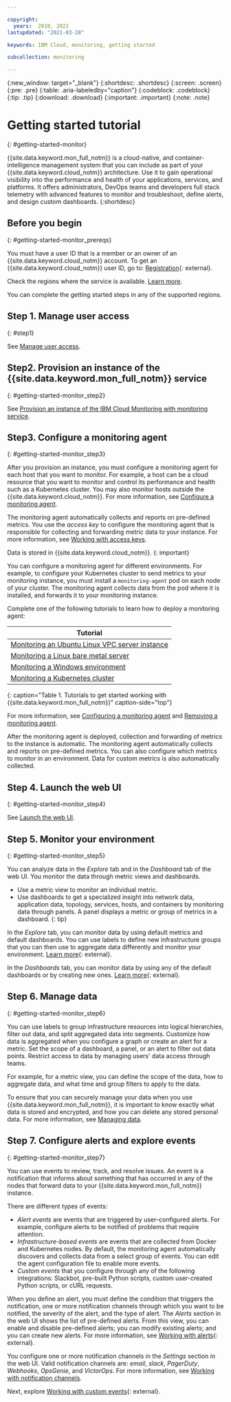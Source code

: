 ```yaml
---

copyright:
  years:  2018, 2021
lastupdated: "2021-03-28"

keywords: IBM Cloud, monitoring, getting started

subcollection: monitoring

---
```


{:new_window: target="_blank"}
{:shortdesc: .shortdesc}
{:screen: .screen}
{:pre: .pre}
{:table: .aria-labeledby="caption"}
{:codeblock: .codeblock}
{:tip: .tip}
{:download: .download}
{:important: .important}
{:note: .note}


# Getting started tutorial
{: #getting-started-monitor}

{{site.data.keyword.mon_full_notm}} is a cloud-native, and container-intelligence management system that you can include as part of your {{site.data.keyword.cloud_notm}} architecture. Use it to gain operational visibility into the performance and health of your applications, services, and platforms. It offers administrators, DevOps teams and developers full stack telemetry with advanced features to monitor and troubleshoot, define alerts, and design custom dashboards.
{:shortdesc}



## Before you begin
{: #getting-started-monitor_prereqs}

You must have a user ID that is a member or an owner of an {{site.data.keyword.cloud_notm}} account. To get an {{site.data.keyword.cloud_notm}} user ID, go to: [Registration](https://cloud.ibm.com/login){: external}.

Check the regions where the service is available. [Learn more](/docs/monitoring?topic=monitoring-endpoints#endpoints_regions).

You can complete the getting started steps in any of the supported regions.


## Step 1. Manage user access
{: #step1}

See [Manage user access](/docs/monitoring?topic=monitoring-getting-started#getting-started-step1).

## Step2. Provision an instance of the {{site.data.keyword.mon_full_notm}} service
{: #getting-started-monitor_step2}

See [Provision an instance of the IBM Cloud Monitoring with monitoring service](/docs/monitoring?topic=monitoring-provision).

## Step3. Configure a monitoring agent
{: #getting-started-monitor_step3}

After you provision an instance, you must configure a monitoring agent for each host that you want to monitor. For example, a host can be a cloud resource that you want to monitor and control its performance and health such as a Kubernetes cluster. You may also monitor hosts outside the {{site.data.keyword.cloud_notm}}. For more information, see [Configure a monitoring agent](/docs/monitoring?topic=monitoring-config_agent).

The monitoring agent automatically collects and reports on pre-defined metrics. You use the *access key* to configure the monitoring agent that is responsible for collecting and forwarding metric data to your instance. For more information, see [Working with access keys](/docs/monitoring?topic=monitoring-access_key#access_key).

Data is stored in {{site.data.keyword.cloud_notm}}.
{: important}

You can configure a monitoring agent for different environments. For example, to configure your Kubernetes cluster to send metrics to your monitoring instance, you must install a `monitoring-agent` pod on each node of your cluster. The monitoring agent collects data from the pod where it is installed, and forwards it to your monitoring instance.

Complete one of the following tutorials to learn how to deploy a monitoring agent:

|	Tutorial                        | 
|---------------------------------|
| [Monitoring an Ubuntu Linux VPC server instance](/docs/monitoring?topic=monitoring-ubuntu#ubuntu) |
| [Monitoring a Linux bare metal server](/docs/monitoring?topic=monitoring-baremetal_linux) | 
| [Monitoring a Windows environment](/docs/monitoring?topic=monitoring-windows) |
| [Monitoring a Kubernetes cluster](/docs/monitoring?topic=monitoring-kubernetes_cluster) | 
{: caption="Table 1. Tutorials to get started working with {{site.data.keyword.mon_full_notm}}" caption-side="top"} 

For more information, see [Configuring a monitoring agent](/docs/monitoring?topic=monitoring-config_agent) and [Removing a monitoring agent](/docs/monitoring?topic=monitoring-remove_agent).

After the monitoring agent is deployed, collection and forwarding of metrics to the instance is automatic. The monitoring agent automatically collects and reports on pre-defined metrics. You can also configure which metrics to monitor in an environment. Data for custom metrics is also automatically collected.


## Step 4. Launch the web UI
{: #getting-started-monitor_step4}

See [Launch the web UI](/docs/monitoring?topic=monitoring-launch).

## Step 5. Monitor your environment
{: #getting-started-monitor_step5}

You can analyze data in the *Explore* tab and in the *Dashboard* tab of the web UI. You monitor the data through metric views and dashboards. 

* Use a metric view to monitor an individual metric.
* Use dashboards to get a specialized insight into network data, application data, topology, services, hosts, and containers by monitoring data through panels. A panel displays a metric or group of metrics in a dashboard.
{: tip}

In the *Explore* tab, you can monitor data by using default metrics and default dashboards. You can use labels to define new infrastructure groups that you can then use to aggregate data differently and monitor your environment. [Learn more](https://docs.sysdig.com/en/explore-interface.html){: external}.

In the *Dashboards* tab, you can monitor data by using any of the default dashboards or by creating new ones. [Learn more](https://docs.sysdig.com/en/dashboards.html){: external}.



## Step 6. Manage data
{: #getting-started-monitor_step6}

You can use labels to group infrastructure resources into logical hierarchies, filter out data, and split aggregated data into segments. Customize how data is aggregated when you configure a graph or create an alert for a metric. Set the scope of a dashboard, a panel, or an alert to filter out data points. Restrict access to data by managing users' data access through teams. 

For example, for a metric view, you can define the scope of the data, how to aggregate data, and what time and group filters to apply to the data. 

To ensure that you can securely manage your data when you use {{site.data.keyword.mon_full_notm}}, it is important to know exactly what data is stored and encrypted, and how you can delete any stored personal data. For more information, see [Managing data](/docs/monitoring?topic=monitoring-mng-data).



## Step 7. Configure alerts and explore events
{: #getting-started-monitor_step7}

You can use events to review, track, and resolve issues. An event is a notification that informs about something that has occurred in any of the nodes that forward data to your {{site.data.keyword.mon_full_notm}} instance. 

There are different types of events: 

* *Alert events* are events that are triggered by user-configured alerts. For example, configure alerts to be notified of problems that require attention. 
* *Infrastructure-based events* are events that are collected from Docker and Kubernetes nodes. By default, the monitoring agent automatically discovers and collects data from a select group of events. You can edit the agent configuration file to enable more events.
* *Custom events* that you configure through any of the following integrations: Slackbot, pre-built Python scripts, custom user-created Python scripts, or cURL requests.

When you define an alert, you must define the condition that triggers the notification, one or more notification channels through which you want to be notified, the severity of the alert, and the type of alert. The *Alerts* section in the web UI shows the list of pre-defined alerts. From this view, you can enable and disable pre-defined alerts; you can modify existing alerts; and you can create new alerts. For more information, see [Working with alerts](https://docs.sysdig.com/en/alerts.html){: external}.

You configure one or more notification channels in the *Settings* section in the web UI. Valid notification channels are: *email*, *slack*, *PagerDuty*, *Webhooks*, *OpsGenie*, and *VictorOps*. For more information, see [Working with notification channels](/docs/monitoring?topic=monitoring-notifications).

Next, explore [Working with custom events](https://docs.sysdig.com/en/events.html){: external}.


